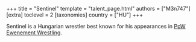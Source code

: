 +++
title = "Sentinel"
template = "talent_page.html"
authors = ["M3n747"]
[extra]
toclevel = 2
[taxonomies]
country = ["HU"]
+++

Sentinel is a Hungarian wrestler best known for his appearances in [PpW Ewenement Wrestling](@/o/ppw.md).
